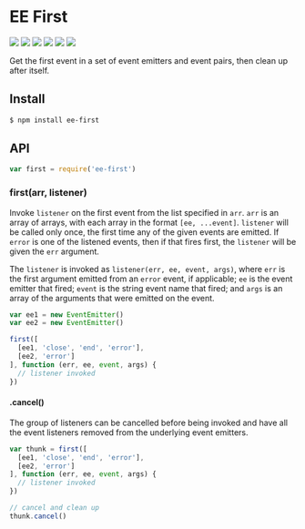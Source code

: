 # EE First

[![](https://img.shields.io/npm/v/ee-first.svg?style=flat-square)](https://npmjs.org/package/ee-first) [![](https://img.shields.io/travis/jonathanong/ee-first.svg?style=flat-square)](https://travis-ci.org/jonathanong/ee-first) [![](https://img.shields.io/coveralls/jonathanong/ee-first.svg?style=flat-square)](https://coveralls.io/r/jonathanong/ee-first?branch=master) [![](http://img.shields.io/npm/l/ee-first.svg?style=flat-square)](https://github.com/ericliang12345/my-study/tree/61bcf23525950856ab2027fa9d23e30c458d927a/NodeJs_Express_hello/node_modules/express/node_modules/on-finished/node_modules/ee-first/LICENSE.md) [![](http://img.shields.io/npm/dm/ee-first.svg?style=flat-square)](https://npmjs.org/package/ee-first) [![](https://img.shields.io/gittip/jonathanong.svg?style=flat-square)](https://www.gittip.com/jonathanong/)

Get the first event in a set of event emitters and event pairs, then clean up after itself.

## Install

```bash
$ npm install ee-first
```

## API

```javascript
var first = require('ee-first')
```

### first\(arr, listener\)

Invoke `listener` on the first event from the list specified in `arr`. `arr` is an array of arrays, with each array in the format `[ee, ...event]`. `listener` will be called only once, the first time any of the given events are emitted. If `error` is one of the listened events, then if that fires first, the `listener` will be given the `err` argument.

The `listener` is invoked as `listener(err, ee, event, args)`, where `err` is the first argument emitted from an `error` event, if applicable; `ee` is the event emitter that fired; `event` is the string event name that fired; and `args` is an array of the arguments that were emitted on the event.

```javascript
var ee1 = new EventEmitter()
var ee2 = new EventEmitter()

first([
  [ee1, 'close', 'end', 'error'],
  [ee2, 'error']
], function (err, ee, event, args) {
  // listener invoked
})
```

#### .cancel\(\)

The group of listeners can be cancelled before being invoked and have all the event listeners removed from the underlying event emitters.

```javascript
var thunk = first([
  [ee1, 'close', 'end', 'error'],
  [ee2, 'error']
], function (err, ee, event, args) {
  // listener invoked
})

// cancel and clean up
thunk.cancel()
```

